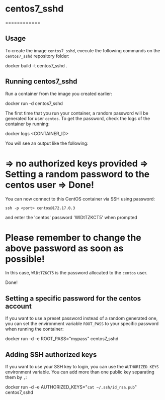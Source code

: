 # centos7_sshd
============

Usage
-----

To create the image `centos7_sshd`, execute the following commands on the `centos7_sshd` repository folder:

  docker build -t centos7_sshd .

Running centos7_sshd
--------------------

Run a container from the image you created earlier:

  docker run -d centos7_sshd

The first time that you run your container, a random password will be generated
for user `centos`. To get the password, check the logs of the container by running:

  docker logs <CONTAINER_ID>

You will see an output like the following:

=> no authorized keys provided
=> Setting a random password to the centos user
=> Done!
========================================================================
You can now connect to this CentOS container via SSH using password:

    ssh -p <port> centos@172.17.0.3
and enter the 'centos' password 'WlDtTZKCT5' when prompted

Please remember to change the above password as soon as possible!
========================================================================

In this case, `WlDtTZKCT5` is the password allocated to the `centos` user.

Done!


Setting a specific password for the centos account
------------------------------------------------

If you want to use a preset password instead of a random generated one, you can
set the environment variable `ROOT_PASS` to your specific password when running the container:

  docker run -d -e ROOT_PASS="mypass" centos7_sshd


Adding SSH authorized keys
--------------------------

If you want to use your SSH key to login, you can use the `AUTHORIZED_KEYS` environment variable. You can add more than one public key separating them by `,`:

docker run -d -e AUTHORIZED_KEYS="`cat ~/.ssh/id_rsa.pub`" centos7_sshd